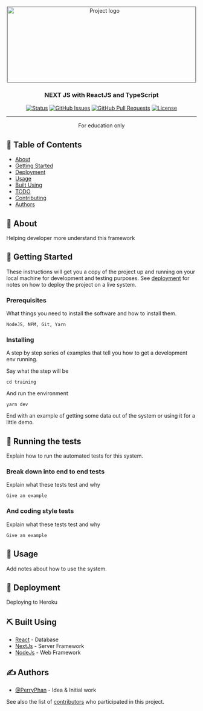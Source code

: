 <p align="center">
  <a href="" rel="noopener">
 <img width=500px height=200px src="https://res.cloudinary.com/practicaldev/image/fetch/s--3KGtx8dm--/c_imagga_scale,f_auto,fl_progressive,h_420,q_auto,w_1000/https://dev-to-uploads.s3.amazonaws.com/i/yo35aymkgnlgfk6t5fcf.png" alt="Project logo"></a>
</p>

<h3 align="center">NEXT JS with ReactJS and TypeScript</h3>

<div align="center">

[![Status](https://img.shields.io/badge/status-active-success.svg)]()
[![GitHub Issues](https://img.shields.io/github/issues/kylelobo/The-Documentation-Compendium.svg)](https://github.com/kylelobo/The-Documentation-Compendium/issues)
[![GitHub Pull Requests](https://img.shields.io/github/issues-pr/kylelobo/The-Documentation-Compendium.svg)](https://github.com/kylelobo/The-Documentation-Compendium/pulls)
[![License](https://img.shields.io/badge/license-MIT-blue.svg)](/LICENSE)

</div>

---

<p align="center"> For education only
    <br> 
</p>

## 📝 Table of Contents

- [About](#about)
- [Getting Started](#getting_started)
- [Deployment](#deployment)
- [Usage](#usage)
- [Built Using](#built_using)
- [TODO](../TODO.md)
- [Contributing](../CONTRIBUTING.md)
- [Authors](#authors)

## 🧐 About <a name = "about"></a>

Helping developer more understand this framework

## 🏁 Getting Started <a name = "getting_started"></a>

These instructions will get you a copy of the project up and running on your local machine for development and testing purposes. See [deployment](#deployment) for notes on how to deploy the project on a live system.

### Prerequisites

What things you need to install the software and how to install them.

```
NodeJS, NPM, Git, Yarn
```

### Installing

A step by step series of examples that tell you how to get a development env running.

Say what the step will be

```
cd training
```

And run the environment
```
yarn dev
```

End with an example of getting some data out of the system or using it for a little demo.

## 🔧 Running the tests <a name = "tests"></a>

Explain how to run the automated tests for this system.

### Break down into end to end tests

Explain what these tests test and why

```
Give an example
```

### And coding style tests

Explain what these tests test and why

```
Give an example
```

## 🎈 Usage <a name="usage"></a>

Add notes about how to use the system.

## 🚀 Deployment <a name = "deployment"></a>

Deploying to Heroku

## ⛏️ Built Using <a name = "built_using"></a>

- [React]() - Database
- [NextJs]() - Server Framework
- [NodeJs]() - Web Framework

## ✍️ Authors <a name = "authors"></a>

- [@PerryPhan](https://github.com/kylelobo) - Idea & Initial work

See also the list of [contributors](https://github.com/kylelobo/The-Documentation-Compendium/contributors) who participated in this project.

